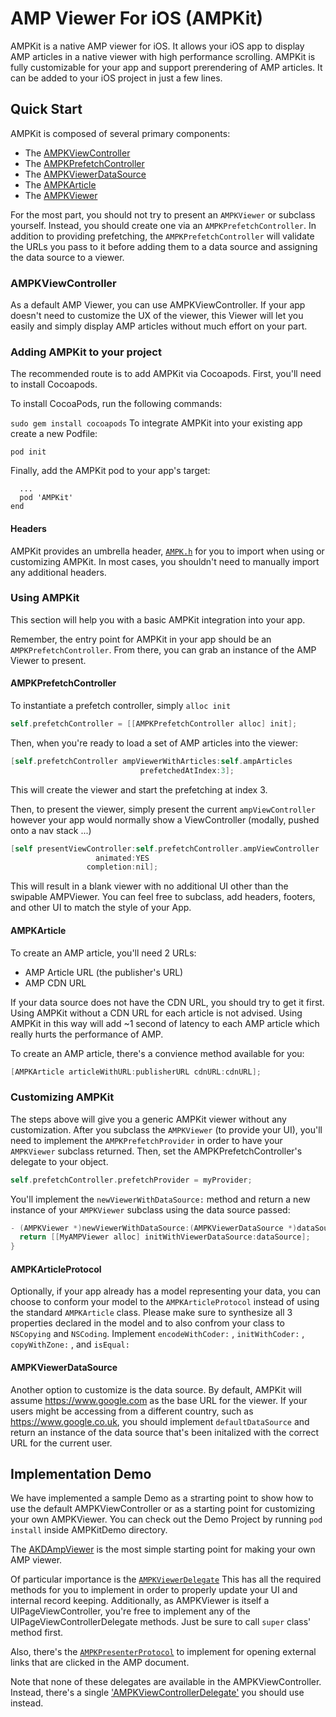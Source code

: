 # AMP Viewer For iOS (AMPKit)

AMPKit is a native AMP viewer for iOS. It allows your iOS app to display AMP
articles in a native viewer with high performance scrolling. AMPKit is fully
customizable for your app and support prerendering of AMP articles. It can be
added to your iOS project in just a few lines.

## Quick Start
AMPKit is composed of several primary components:

*   The [AMPKViewController](https://github.com/ampproject/amp-viewer/blob/master/ios/AMPKit/AMPKViewController.m)
*   The [AMPKPrefetchController](https://github.com/ampproject/amp-viewer/blob/master/ios/AMPKit/AMPKPrefetchController.h)
*   The [AMPKViewerDataSource](https://github.com/ampproject/amp-viewer/blob/master/ios/AMPKit/ViewControllers/AMPKViewerDataSource.h)
*   The [AMPKArticle](https://github.com/ampproject/amp-viewer/blob/master/ios/AMPKit/Models/AMPKArticle.h)
*   The [AMPKViewer](https://github.com/ampproject/amp-viewer/blob/master/ios/AMPKit/AMPKViewer.h)

For the most part, you should not try to present an `AMPKViewer` or subclass
yourself. Instead, you should create one via an `AMPKPrefetchController`. In
addition to providing prefetching, the `AMPKPrefetchController` will validate
the URLs you pass to it before adding them to a data source and assigning the
data source to a viewer.

### AMPKViewController
As a default AMP Viewer, you can use AMPKViewController. If your app doesn't
need to customize the UX of the viewer, this Viewer will let you easily and
simply display AMP articles without much effort on your part.

### Adding AMPKit to your project

The recommended route is to add AMPKit via Cocoapods. First, you'll need to
install Cocoapods.

To install CocoaPods, run the following commands:

`sudo gem install cocoapods`
To integrate AMPKit into your existing app create a new Podfile:

```cd your-project-directory
pod init
````

Finally, add the AMPKit pod to your app's target:

```target "MyApp" do
  ...
  pod 'AMPKit'
end
````

#### Headers

AMPKit provides an umbrella header, [`AMPK.h`](https://github.com/ampproject/amp-viewer/blob/master/ios/AMPKit/AMPK.h)
for you to import when using or customizing AMPKit. In most cases, you shouldn't
need to manually import any additional headers.

### Using AMPKit

This section will help you with a basic AMPKit integration into your app.

Remember, the entry point for AMPKit in your app should be an
`AMPKPrefetchController`. From there, you can grab an instance of the AMP Viewer
to present.

#### AMPKPrefetchController

To instantiate a prefetch controller, simply `alloc init`

```objectivec
self.prefetchController = [[AMPKPrefetchController alloc] init];
```

Then, when you're ready to load a set of AMP articles into the viewer:

```objectivec
[self.prefetchController ampViewerWithArticles:self.ampArticles
                             prefetchedAtIndex:3];
```

This will create the viewer and start the prefetching at index 3.

Then, to present the viewer, simply present the current `ampViewController`
however your app would normally show a ViewController
(modally, pushed onto a nav stack ...)

```objectivec
[self presentViewController:self.prefetchController.ampViewController
                   animated:YES
                 completion:nil];
```

This will result in a blank viewer with no additional UI other than the swipable
AMPViewer. You can feel free to subclass, add headers, footers, and other UI to
match the style of your App.

#### AMPKArticle
To create an AMP article, you'll need 2 URLs:

*   AMP Article URL (the publisher's URL)
*   AMP CDN URL

If your data source does not have the CDN URL, you should try to get it first.
Using AMPKit without a CDN URL for each article is not advised. Using AMPKit in
this way will add ~1 second of latency to each AMP article which really hurts
the performance of AMP.

To create an AMP article, there's a convience method available for you:

```objectivec
[AMPKArticle articleWithURL:publisherURL cdnURL:cdnURL];
```

### Customizing AMPKit
The steps above will give you a generic AMPKit viewer without any customization.
After you subclass the `AMPKViewer` (to provide your UI), you'll need to
implement the `AMPKPrefetchProvider` in order to have your `AMPKViewer` subclass
returned. Then, set the AMPKPrefetchController's delegate to your object.

```objectivec
self.prefetchController.prefetchProvider = myProvider;
```

You'll implement the `newViewerWithDataSource:` method and return a new instance
of your `AMPKViewer` subclass using the data source passed:

```objectivec
- (AMPKViewer *)newViewerWithDataSource:(AMPKViewerDataSource *)dataSource {
  return [[MyAMPViewer alloc] initWithViewerDataSource:dataSource];
}
```

#### AMPKArticleProtocol
Optionally, if your app already has a model representing your data, you can
choose to conform your model to the `AMPKArticleProtocol` instead of using the
standard `AMPKArticle` class. Please make sure to synthesize all 3 properties
declared in the model and to also confrom your class to `NSCopying` and
`NSCoding`. Implement `encodeWithCoder:` , `initWithCoder:` , `copyWithZone:` ,
and `isEqual:`

#### AMPKViewerDataSource
Another option to customize is the data source. By default, AMPKit will assume
https://www.google.com as the base URL for the viewer. If your users might be
accessing from a different country, such as https://www.google.co.uk, you
should implement `defaultDataSource` and return an instance of the data source
that's been initalized with the correct URL for the current user.

## Implementation Demo
We have implemented a sample Demo as a strarting point to show how to use the
default AMPKViewController or as a starting point for customizing your own
AMPKViewer. You can check out the Demo Project by running `pod install` inside
AMPKitDemo directory.

The [AKDAmpViewer](https://github.com/ampproject/amp-viewer/blob/master/ios/AMPKitDemo/AMPKitDemo/AKDAmpViewer.m)
is the most simple starting point for making your own AMP viewer. 

Of particular importance is the [`AMPKViewerDelegate`](https://github.com/ampproject/amp-viewer/blob/master/ios/AMPKit/AMPKViewer.h#L102)
This has all the required methods for you to implement in order to properly
update your UI and internal record keeping. Additionally, as AMPKViewer 
is itself a UIPageViewController, you're free to implement any of the 
UIPageViewControllerDelegate methods. Just be sure to call `super` class'
method first. 

Also, there's the [`AMPKPresenterProtocol`](https://github.com/ampproject/amp-viewer/blob/master/ios/AMPKit/Protocols/AMPKPresenterProtocol.h)
to implement for opening external links that are clicked in the AMP document.

Note that none of these delegates are available in the AMPKViewController.
Instead, there's a single ['AMPKViewControllerDelegate'](https://github.com/ampproject/amp-viewer/blob/master/ios/AMPKit/AMPKViewController.h#L55)
you should use instead.
